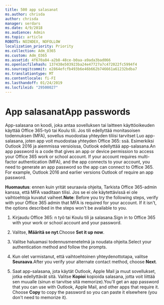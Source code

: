 ```yaml
---
title: 500 app salasanat
ms.author: chrisda
author: chrisda
manager: serdars
ms.date: 4/9/2018
ms.audience: Admin
ms.topic: article
ROBOTS: NOINDEX, NOFOLLOW
localization_priority: Priority
ms.collection: Adm_O365
ms.custom: Adm_O365
ms.assetid: 4f670a84-a2b8-48ce-b0aa-a9ada3bad066
ms.openlocfilehash: 137438e503923ba24e47727a7c472022fc5994f4
ms.sourcegitcommit: e2864efcfb493b6e46b662b746661a61232bdba7
ms.translationtype: MT
ms.contentlocale: fi-FI
ms.lasthandoff: 01/24/2019
ms.locfileid: "29500027"
---
```

# <a name="app-passwords"></a><span data-ttu-id="0fe02-102">App salasanat</span><span class="sxs-lookup"><span data-stu-id="0fe02-102">App passwords</span></span>

<span data-ttu-id="0fe02-p101">App-salasana on koodi, joka antaa sovelluksen tai laitteen käyttöoikeuden käyttää Office 365-työ tai Koulu tili. Jos tili edellyttää monitasoisen todennuksen (MFA), sovellus muodostaa yhteyden tiliisi tarvitset Luo app-salasana, joten app voit muodostaa yhteyden Office 365: ssä. Esimerkiksi Outlook 2016 ja aiemmissa versioissa, Outlook edellyttää app-salasana.</span><span class="sxs-lookup"><span data-stu-id="0fe02-p101">An app password is a code that gives an app or device permission to access your Office 365 work or school account. If your account requires multi-factor authentication (MFA), and the app connects to your account, you need to generate an app password so the app can connect to Office 365. For example, Outlook 2016 and earlier versions Outlook of require an app password.</span></span>
  
 <span data-ttu-id="0fe02-p102">**Huomautus**: ennen kuin yrität seuraavia ohjeita, Tarkista Office 365-admin kanssa, että MFA vaaditaan tilisi. Jos se ei ole käytettävissä ei ole vaihtoehtoja kuvatut vaiheet.</span><span class="sxs-lookup"><span data-stu-id="0fe02-p102">**Note**: Before you try the following steps, verify with your Office 365 admin that MFA is required for your account. If it isn't, the options described in the steps won't be available to you.</span></span>
  
1. <span data-ttu-id="0fe02-108">Kirjaudu Office 365: n työ tai Koulu tili ja salasana.</span><span class="sxs-lookup"><span data-stu-id="0fe02-108">Sign in to Office 365 with your work or school account and your password.</span></span>
    
2. <span data-ttu-id="0fe02-109">Valitse, **Määritä se nyt**.</span><span class="sxs-lookup"><span data-stu-id="0fe02-109">Choose **Set it up now**.</span></span>
    
3. <span data-ttu-id="0fe02-110">Valitse haluamasi todennusmenetelmä ja noudata ohjeita.</span><span class="sxs-lookup"><span data-stu-id="0fe02-110">Select your authentication method and follow the prompts.</span></span>
    
4. <span data-ttu-id="0fe02-111">Kun olet varmistanut, että vaihtoehtoinen yhteydenottotapa, valitse **Seuraava**.</span><span class="sxs-lookup"><span data-stu-id="0fe02-111">After you verify your alternate contact method, choose **Next**.</span></span>
    
5. <span data-ttu-id="0fe02-p103">Saat app-salasana, jota käytät Outlook, Apple Mail ja muut sovellukset, jotka edellyttävät sitä. Valitse **Kopioi** kopioida salasana, jotta voit liittää sen muualle (sinun ei tarvitse sitä memorize).</span><span class="sxs-lookup"><span data-stu-id="0fe02-p103">You'll get an app password that you can use with Outlook, Apple Mail, and other apps that require it. Choose **Copy** to copy the password so you can paste it elsewhere (you don't need to memorize it).</span></span> 
    

